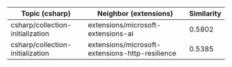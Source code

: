 | Topic (csharp) | Neighbor (extensions) | Similarity |
|-------------|-------------------|------------|
| csharp/collection-initialization | extensions/microsoft-extensions-ai | 0.5802 |
| csharp/collection-initialization | extensions/microsoft-extensions-http-resilience | 0.5385 |
